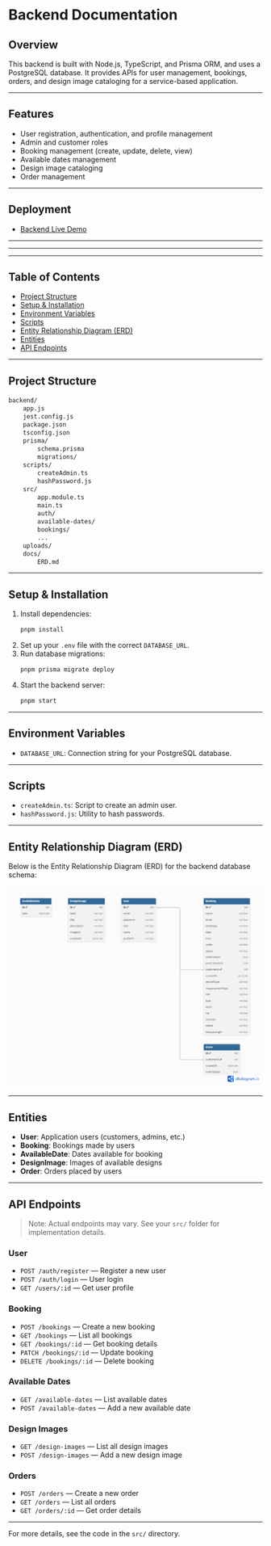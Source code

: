 # Backend Documentation

## Overview

This backend is built with Node.js, TypeScript, and Prisma ORM, and uses a PostgreSQL database. It provides APIs for user management, bookings, orders, and design image cataloging for a service-based application.

---

## Features

- User registration, authentication, and profile management
- Admin and customer roles
- Booking management (create, update, delete, view)
- Available dates management
- Design image cataloging
- Order management

---

## Deployment

- [Backend Live Demo](https://final-project-be-putuarya28.onrender.com/)

---

---

---

## Table of Contents

- [Project Structure](#project-structure)
- [Setup & Installation](#setup--installation)
- [Environment Variables](#environment-variables)
- [Scripts](#scripts)
- [Entity Relationship Diagram (ERD)](#entity-relationship-diagram-erd)
- [Entities](#entities)
- [API Endpoints](#api-endpoints)

---

## Project Structure

```
backend/
	app.js
	jest.config.js
	package.json
	tsconfig.json
	prisma/
		schema.prisma
		migrations/
	scripts/
		createAdmin.ts
		hashPassword.js
	src/
		app.module.ts
		main.ts
		auth/
		available-dates/
		bookings/
		...
	uploads/
	docs/
		ERD.md
```

---

## Setup & Installation

1. Install dependencies:
   ```sh
   pnpm install
   ```
2. Set up your `.env` file with the correct `DATABASE_URL`.
3. Run database migrations:
   ```sh
   pnpm prisma migrate deploy
   ```
4. Start the backend server:
   ```sh
   pnpm start
   ```

---

## Environment Variables

- `DATABASE_URL`: Connection string for your PostgreSQL database.

---

## Scripts

- `createAdmin.ts`: Script to create an admin user.
- `hashPassword.js`: Utility to hash passwords.

---

## Entity Relationship Diagram (ERD)

Below is the Entity Relationship Diagram (ERD) for the backend database schema:

![ERD](./ERD.png)

---

## Entities

- **User**: Application users (customers, admins, etc.)
- **Booking**: Bookings made by users
- **AvailableDate**: Dates available for booking
- **DesignImage**: Images of available designs
- **Order**: Orders placed by users

---

## API Endpoints

> Note: Actual endpoints may vary. See your `src/` folder for implementation details.

### User

- `POST /auth/register` — Register a new user
- `POST /auth/login` — User login
- `GET /users/:id` — Get user profile

### Booking

- `POST /bookings` — Create a new booking
- `GET /bookings` — List all bookings
- `GET /bookings/:id` — Get booking details
- `PATCH /bookings/:id` — Update booking
- `DELETE /bookings/:id` — Delete booking

### Available Dates

- `GET /available-dates` — List available dates
- `POST /available-dates` — Add a new available date

### Design Images

- `GET /design-images` — List all design images
- `POST /design-images` — Add a new design image

### Orders

- `POST /orders` — Create a new order
- `GET /orders` — List all orders
- `GET /orders/:id` — Get order details

---

For more details, see the code in the `src/` directory.
